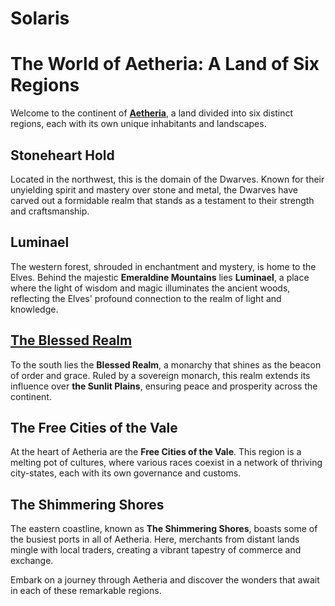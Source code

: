 # Solaris
 # The World of Aetheria: A Land of Six Regions

Welcome to the continent of [**Aetheria**](../Aetheria.md), a land divided into six distinct regions, each with its own unique inhabitants and landscapes.

## **Stoneheart Hold**
Located in the northwest, this is the domain of the Dwarves. Known for their unyielding spirit and mastery over stone and metal, the Dwarves have carved out a formidable realm that stands as a testament to their strength and craftsmanship.

## **Luminael**
The western forest, shrouded in enchantment and mystery, is home to the Elves. Behind the majestic **Emeraldine Mountains** lies **Luminael**, a place where the light of wisdom and magic illuminates the ancient woods, reflecting the Elves' profound connection to the realm of light and knowledge.

## [**The Blessed Realm**](Solaris/Old-World/The-Blessed-Realm/0-The-Blessed-Realm.md)
To the south lies the **Blessed Realm**, a monarchy that shines as the beacon of order and grace. Ruled by a sovereign monarch, this realm extends its influence over **the Sunlit Plains**, ensuring peace and prosperity across the continent.

## **The Free Cities of the Vale**
At the heart of Aetheria are the **Free Cities of the Vale**. This region is a melting pot of cultures, where various races coexist in a network of thriving city-states, each with its own governance and customs.

## **The Shimmering Shores**
The eastern coastline, known as **The Shimmering Shores**, boasts some of the busiest ports in all of Aetheria. Here, merchants from distant lands mingle with local traders, creating a vibrant tapestry of commerce and exchange.

Embark on a journey through Aetheria and discover the wonders that await in each of these remarkable regions.
